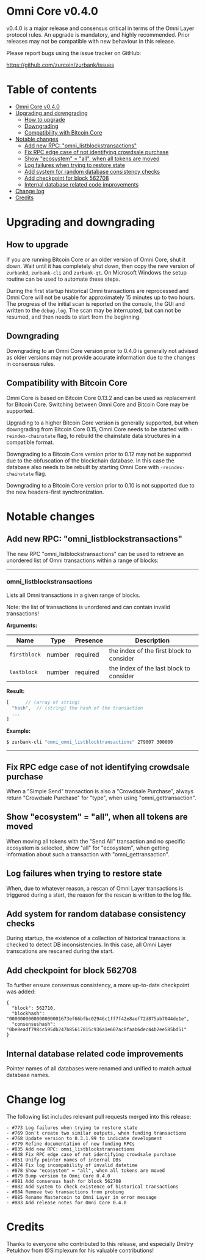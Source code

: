 Omni Core v0.4.0
================

v0.4.0 is a major release and consensus critical in terms of the Omni Layer protocol rules. An upgrade is mandatory, and highly recommended. Prior releases may not be compatible with new behaviour in this release.

Please report bugs using the issue tracker on GitHub:

  https://github.com/zurcoin/zurbank/issues

Table of contents
=================

- [Omni Core v0.4.0](#omni-core-v040)
- [Upgrading and downgrading](#upgrading-and-downgrading)
  - [How to upgrade](#how-to-upgrade)
  - [Downgrading](#downgrading)
  - [Compatibility with Bitcoin Core](#compatibility-with-bitcoin-core)
- [Notable changes](#notable-changes)
  - [Add new RPC: "omni_listblockstransactions"](#add-new-rpc-omni_listblockstransactions)
  - [Fix RPC edge case of not identifying crowdsale purchase](#fix-rpc-edge-case-of-not-identifying-crowdsale-purchase)
  - [Show "ecosystem" = "all", when all tokens are moved](#show-ecosystem--all-when-all-tokens-are-moved)
  - [Log failures when trying to restore state](#log-failures-when-trying-to-restore-state)
  - [Add system for random database consistency checks](#add-system-for-random-database-consistency-checks)
  - [Add checkpoint for block 562708](#add-checkpoint-for-block-562708)
  - [Internal database related code improvements](#internal-database-related-code-improvements)
- [Change log](#change-log)
- [Credits](#credits)

Upgrading and downgrading
=========================

How to upgrade
--------------

If you are running Bitcoin Core or an older version of Omni Core, shut it down. Wait until it has completely shut down, then copy the new version of `zurbankd`, `zurbank-cli` and `zurbank-qt`. On Microsoft Windows the setup routine can be used to automate these steps.

During the first startup historical Omni transactions are reprocessed and Omni Core will not be usable for approximately 15 minutes up to two hours. The progress of the initial scan is reported on the console, the GUI and written to the `debug.log`. The scan may be interrupted, but can not be resumed, and then needs to start from the beginning.

Downgrading
-----------

Downgrading to an Omni Core version prior to 0.4.0 is generally not advised as older versions may not provide accurate information due to the changes in consensus rules.

Compatibility with Bitcoin Core
-------------------------------

Omni Core is based on Bitcoin Core 0.13.2 and can be used as replacement for Bitcoin Core. Switching between Omni Core and Bitcoin Core may be supported.

Upgrading to a higher Bitcoin Core version is generally supported, but when downgrading from Bitcoin Core 0.15, Omni Core needs to be started with `-reindex-chainstate` flag, to rebuild the chainstate data structures in a compatible format.

Downgrading to a Bitcoin Core version prior to 0.12 may not be supported due to the obfuscation of the blockchain database. In this case the database also needs to be rebuilt by starting Omni Core with `-reindex-chainstate` flag.

Downgrading to a Bitcoin Core version prior to 0.10 is not supported due to the new headers-first synchronization.

Notable changes
===============

Add new RPC: "omni_listblockstransactions"
-----------------------------------------

The new RPC "omni_listblockstransactions" can be used to retrieve an unordered list of Omni transactions within a range of blocks:

---

### omni_listblockstransactions

Lists all Omni transactions in a given range of blocks.

Note: the list of transactions is unordered and can contain invalid transactions!

**Arguments:**

| Name                | Type    | Presence | Description                                                                                  |
|---------------------|---------|----------|----------------------------------------------------------------------------------------------|
| `firstblock`        | number  | required | the index of the first block to consider                                                     |
| `lastblock`         | number  | required | the index of the last block to consider                                                      |

**Result:**
```js
[      // (array of string)
  "hash",  // (string) the hash of the transaction
  ...
]
```

**Example:**

```bash
$ zurbank-cli "omni_omni_listblocktransactions" 279007 300000
```

---


Fix RPC edge case of not identifying crowdsale purchase
-----------------------------------------

When a "Simple Send" transaction is also a "Crowdsale Purchase", always return "Crowdsale Purchase" for "type", when using "omni_gettransaction".


Show "ecosystem" = "all", when all tokens are moved
-----------------------------------------

When moving all tokens with the "Send All" transaction and no specific ecosystem is selected, show "all" for "ecosystem", when getting information about such a transaction with "omni_gettransaction".


Log failures when trying to restore state
-----------------------------------------

When, due to whatever reason, a rescan of Omni Layer transactions is triggered during a start, the reason for the rescan is written to the log file.


Add system for random database consistency checks
-----------------------------------------

During startup, the existence of a collection of historical transactions is checked to detect DB inconsistencies. In this case, all Omni Layer transcations are rescaned during the start.


Add checkpoint for block 562708
-----------------------------------------

To further ensure consensus consistency, a more up-to-date checkpoint was added:

```
{
  "block": 562710,
  "blockhash": "0000000000000000001673ef66bfbc02946c1ff7f42e8aef72d875ab7044de1e",
  "consensushash": "0be8eadf798cc595db247b85617815c936a1e607ac8faab6dec44b2ee585bd51"
}
```


Internal database related code improvements
-----------------------------------------

Pointer names of all databases were renamed and unified to match actual database names.


Change log
==========

The following list includes relevant pull requests merged into this release:
```
- #773 Log failures when trying to restore state
- #769 Don't create two similar outputs, when funding transactions
- #768 Update version to 0.3.1.99 to indicate development
- #779 Refine documentation of new funding RPCs
- #835 Add new RPC: omni_listblockstransactions
- #848 Fix RPC edge case of not identifying crowdsale purchase
- #851 Unify pointer names of internal DBs
- #874 Fix log incompability of invalid datetime
- #878 Show "ecosystem" = "all", when all tokens are moved
- #879 Bump version to Omni Core 0.4.0
- #881 Add consensus hash for block 562708
- #882 Add system to check existence of historical transactions
- #884 Remove two transactions from probing
- #885 Rename Mastercoin to Omni Layer in error message
- #883 Add release notes for Omni Core 0.4.0
```

Credits
=======

Thanks to everyone who contributed to this release, and especially Dmitry Petukhov from @Simplexum for his valuable contributions!
